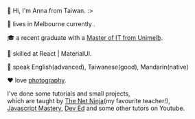 👋 Hi, I'm Anna from Taiwan. :>

:round_pushpin: lives in Melbourne currently .

🎓 a recent graduate with a [Master of IT from Unimelb](/Document.pdf). 

:ninja: skilled at React | MaterialUI. 

👩 speak English(advanced), Taiwanese(good), Mandarin(native)

:heart: love [photography](https://lightroom.app.link/FtABlusKbsb). 

I've done some tutorials and small projects,   
which are taught by [The Net Ninja](https://www.youtube.com/c/TheNetNinja)(my favourite teacher!),  
[Javascript Mastery](https://www.youtube.com/c/JavaScriptMastery), [Dev Ed](https://www.youtube.com/c/DevEd) and some other tutors on Youtube.
